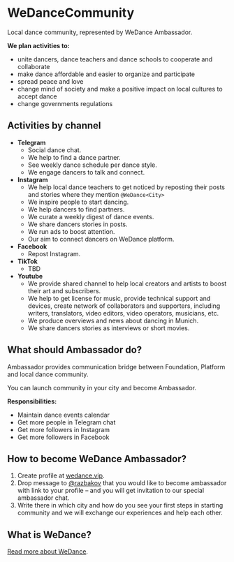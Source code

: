 # WeDanceCommunity

Local dance community, represented by WeDance Ambassador.

**We plan activities to:**

- unite dancers, dance teachers and dance schools to cooperate and collaborate
- make dance affordable and easier to organize and participate
- spread peace and love
- change mind of society and make a positive impact on local cultures to accept dance
- change governments regulations

## **Activities by channel**

- **Telegram**
  - Social dance chat.
  - We help to find a dance partner.
  - See weekly dance schedule per dance style.
  - We engage dancers to talk and connect.
- **Instagram**
  - We help local dance teachers to get noticed by reposting their posts and stories where they mention `@WeDance<City>`
  - We inspire people to start dancing.
  - We help dancers to find partners.
  - We curate a weekly digest of dance events.
  - We share dancers stories in posts.
  - We run ads to boost attention.
  - Our aim to connect dancers on WeDance platform.
- **Facebook**
  - Repost Instagram.
- **TikTok**
  - TBD
- **Youtube**
  - We provide shared channel to help local creators and artists to boost their art and subscribers.
  - We help to get license for music, provide technical support and devices, create network of collaborators and supporters, including writers, translators, video editors, video operators, musicians, etc.
  - We produce overviews and news about dancing in Munich.
  - We share dancers stories as interviews or short movies.

## What should Ambassador do?

Ambassador provides communication bridge between Foundation, Platform and local dance community.

You can launch community in your city and become Ambassador.

**Responsibilities:**

- Maintain dance events calendar
- Get more people in Telegram chat
- Get more followers in Instagram
- Get more followers in Facebook

## How to become WeDance Ambassador?

1. Create profile at [wedance.vip](https://wedance.vip/).
2. Drop message to [@razbakov](https://t.me/razbakov) that you would like to become ambassador with link to your profile – and you will get invitation to our special ambassador chat.
3. Write there in which city and how do you see your first steps in starting community and we will exchange our experiences and help each other.

## What is WeDance?

[Read more about WeDance](/about).
